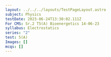 ```yaml
---
layout: ../../../layouts/TestPageLayout.astro
subject: Physics
testDate: 2023-06-24T13:30:02.111Z
For CMS: Sr.2 T5(A) Bioenergetics 14-06-23
syllabus: Electrostatics
series: "2"
test: 5(A)
Images: []
mcqs: []
---
```

